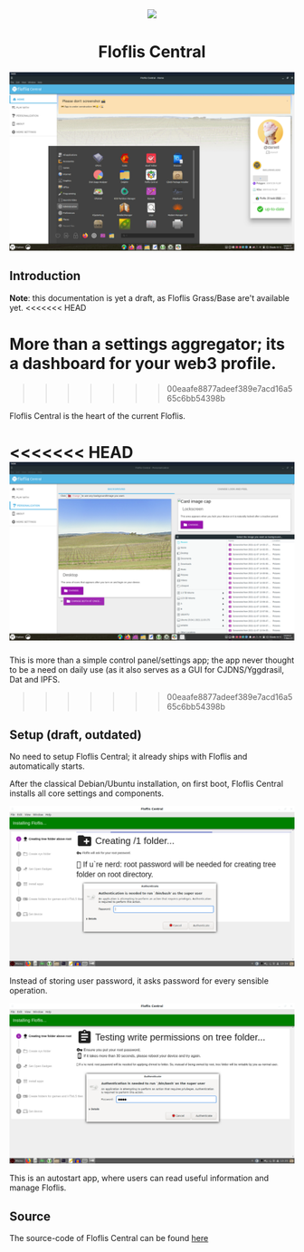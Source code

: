<center><img src="../img/icons/central.png"><h1>Floflis Central</h1></center>

![](img/screen/flofliscentral/screenshot.png)

## Introduction

**Note**: this documentation is yet a draft, as Floflis Grass/Base are't available yet.
<<<<<<< HEAD

More than a settings aggregator; its a dashboard for your web3 profile.
=======
>>>>>>> 00eaafe8877adeef389e7acd16a565c6bb54398b

Floflis Central is the heart of the current Floflis.

<<<<<<< HEAD
![](img/screen/flofliscentral/screenshot2.png)
=======
This is more than a simple control panel/settings app; the app never thought to be a need on daily use (as it also serves as a GUI for CJDNS/Yggdrasil, Dat and IPFS.
>>>>>>> 00eaafe8877adeef389e7acd16a565c6bb54398b

## Setup (draft, outdated)

No need to setup Floflis Central; it already ships with Floflis and automatically starts.

After the classical Debian/Ubuntu installation, on first boot, Floflis Central installs all core settings and components.

![](img/screen/flofliscentral/root.png)

Instead of storing user password, it asks password for every sensible operation.

![](img/screen/flofliscentral/rootagain.png)

This is an autostart app, where users can read useful information and manage Floflis.

## Source

The source-code of Floflis Central can be found <a href="https://github.com/Floflis/Floflis-Central" target="_blank">here</a>
